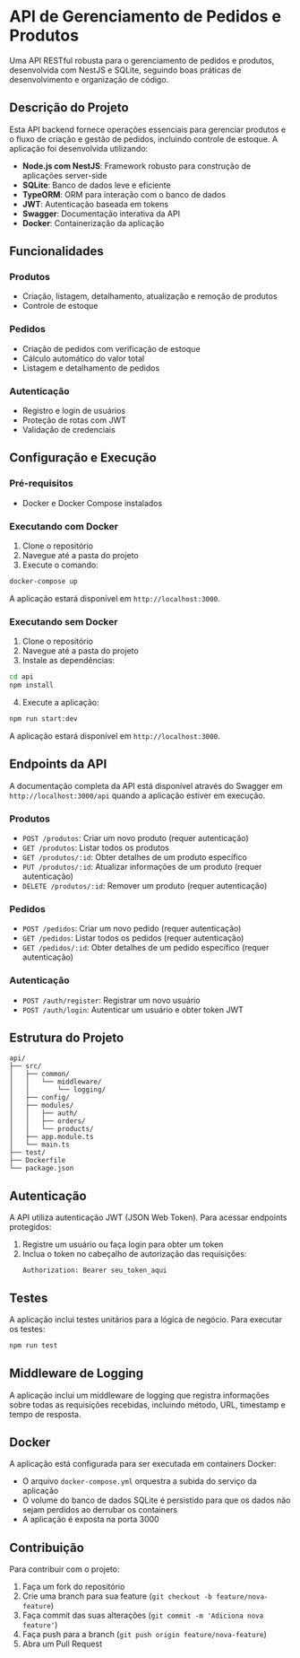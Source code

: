 # API de Gerenciamento de Pedidos e Produtos

Uma API RESTful robusta para o gerenciamento de pedidos e produtos, desenvolvida com NestJS e SQLite, seguindo boas práticas de desenvolvimento e organização de código.

## Descrição do Projeto

Esta API backend fornece operações essenciais para gerenciar produtos e o fluxo de criação e gestão de pedidos, incluindo controle de estoque. A aplicação foi desenvolvida utilizando:

- **Node.js com NestJS**: Framework robusto para construção de aplicações server-side
- **SQLite**: Banco de dados leve e eficiente
- **TypeORM**: ORM para interação com o banco de dados
- **JWT**: Autenticação baseada em tokens
- **Swagger**: Documentação interativa da API
- **Docker**: Containerização da aplicação

## Funcionalidades

### Produtos

- Criação, listagem, detalhamento, atualização e remoção de produtos
- Controle de estoque

### Pedidos

- Criação de pedidos com verificação de estoque
- Cálculo automático do valor total
- Listagem e detalhamento de pedidos

### Autenticação

- Registro e login de usuários
- Proteção de rotas com JWT
- Validação de credenciais

## Configuração e Execução

### Pré-requisitos

- Docker e Docker Compose instalados

### Executando com Docker

1. Clone o repositório
2. Navegue até a pasta do projeto
3. Execute o comando:

```bash
docker-compose up
```

A aplicação estará disponível em `http://localhost:3000`.

### Executando sem Docker

1. Clone o repositório
2. Navegue até a pasta do projeto
3. Instale as dependências:

```bash
cd api
npm install
```

4. Execute a aplicação:

```bash
npm run start:dev
```

A aplicação estará disponível em `http://localhost:3000`.

## Endpoints da API

A documentação completa da API está disponível através do Swagger em `http://localhost:3000/api` quando a aplicação estiver em execução.

### Produtos

- `POST /produtos`: Criar um novo produto (requer autenticação)
- `GET /produtos`: Listar todos os produtos
- `GET /produtos/:id`: Obter detalhes de um produto específico
- `PUT /produtos/:id`: Atualizar informações de um produto (requer autenticação)
- `DELETE /produtos/:id`: Remover um produto (requer autenticação)

### Pedidos

- `POST /pedidos`: Criar um novo pedido (requer autenticação)
- `GET /pedidos`: Listar todos os pedidos (requer autenticação)
- `GET /pedidos/:id`: Obter detalhes de um pedido específico (requer autenticação)

### Autenticação

- `POST /auth/register`: Registrar um novo usuário
- `POST /auth/login`: Autenticar um usuário e obter token JWT

## Estrutura do Projeto

```
api/
├── src/
│   ├── common/
│   │   └── middleware/
│   │       └── logging/
│   ├── config/
│   ├── modules/
│   │   ├── auth/
│   │   ├── orders/
│   │   └── products/
│   ├── app.module.ts
│   └── main.ts
├── test/
├── Dockerfile
└── package.json
```

## Autenticação

A API utiliza autenticação JWT (JSON Web Token). Para acessar endpoints protegidos:

1. Registre um usuário ou faça login para obter um token
2. Inclua o token no cabeçalho de autorização das requisições:
   ```
   Authorization: Bearer seu_token_aqui
   ```

## Testes

A aplicação inclui testes unitários para a lógica de negócio. Para executar os testes:

```bash
npm run test
```

## Middleware de Logging

A aplicação inclui um middleware de logging que registra informações sobre todas as requisições recebidas, incluindo método, URL, timestamp e tempo de resposta.

## Docker

A aplicação está configurada para ser executada em containers Docker:

- O arquivo `docker-compose.yml` orquestra a subida do serviço da aplicação
- O volume do banco de dados SQLite é persistido para que os dados não sejam perdidos ao derrubar os containers
- A aplicação é exposta na porta 3000

## Contribuição

Para contribuir com o projeto:

1. Faça um fork do repositório
2. Crie uma branch para sua feature (`git checkout -b feature/nova-feature`)
3. Faça commit das suas alterações (`git commit -m 'Adiciona nova feature'`)
4. Faça push para a branch (`git push origin feature/nova-feature`)
5. Abra um Pull Request
